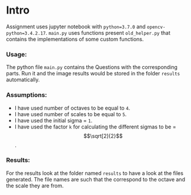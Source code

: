 # Intro
Assignment uses jupyter notebook with `python=3.7.0` and `opencv-python=3.4.2.17`. `main.py` uses functions present `old_helper.py` that contains the implementations of some custom functions.

### Usage:
The python file `main.py` contains the Questions with the corresponding parts. Run it and the image results would be stored in the folder `results` automatically.

### Assumptions:
* I have used number of octaves to be equal to `4`.
* I have used number of scales to be equal to `5`.
* I have used the initial sigma = `1`.
* I have used the factor `k` for calculating the different sigmas to be = $$\sqrt[2]{2}$$.

### Results:
For the results look at the folder named `results` to have a look at the files generated. The file names are such that the correspond to the octave and the scale they are from.
